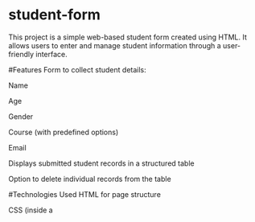 # student-form


This project is a simple web-based student form created using HTML. It allows users to enter and manage student information through a user-friendly interface.

#Features
Form to collect student details:

Name

Age

Gender

Course (with predefined options)

Email

Displays submitted student records in a structured table

Option to delete individual records from the table

#Technologies Used
HTML for page structure

CSS (inside a <style> tag) for basic styling

JavaScript (inside a <script> tag) for handling form submission and data management

#How It Works
Users fill out the form with the required student details and submit it. The submitted data appears in a table below the form, where each record can be individually deleted. All interactions are handled within a single HTML file using embedded CSS and JavaScript.

#Usage
To use the form, simply open the HTML file in a web browser. Fill in the required information and submit the form. You can view added records and delete them as needed.
